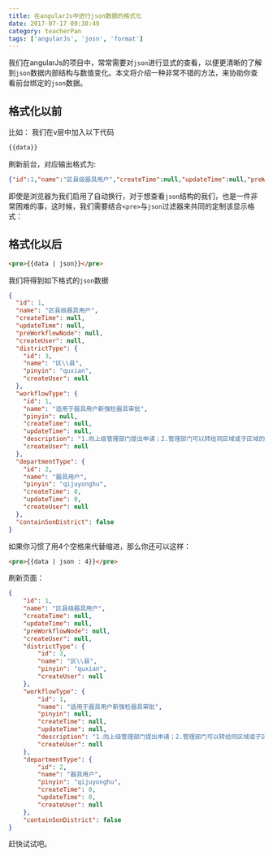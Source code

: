 ```yaml
---
title: 在angularJs中进行json数据的格式化
date: 2017-07-17 09:38:49
category: teacherPan
tags: ['angularJs', 'josn', 'format']
---
```

我们在angularJs的项目中，常常需要对`json`进行显式的查看，以便更清晰的了解到`json`数据内部结构与数值变化。本文将介绍一种非常不错的方法，来协助你查看前台绑定的`json`数据。

<!-- more -->
## 格式化以前
比如：
我们在v层中加入以下代码
```html
{{data}}
```
刷新前台，对应输出格式为:
```json
{"id":1,"name":"区县级器具用户","createTime":null,"updateTime":null,"preWorkflowNode":null,"createUser":null,"districtType":{"id":3,"name":"区\\县","pinyin":"quxian","createUser":null},"workflowType":{"id":1,"name":"适用于器具用户新强检器具审批","pinyin":null,"createTime":null,"updateTime":null,"description":"1.向上级管理部门提出申请；2.管理部门可以转给同区域或子区域的技术机构。3.技术机构可办结可返回给管理部门","createUser":null},"departmentType":{"id":2,"name":"器具用户","pinyin":"qijuyonghu","createTime":0,"updateTime":0,"createUser":null},"containSonDistrict":false}
```
即使是浏览器为我们启用了自动换行，对于想查看`json`结构的我们，也是一件非常困难的事，这时候，我们需要结合`<pre>`与`json`过滤器来共同的定制该显示格式：

## 格式化以后
```html
<pre>{{data | json}}</pre>
```

我们将得到如下格式的`json`数据
```json
{
  "id": 1,
  "name": "区县级器具用户",
  "createTime": null,
  "updateTime": null,
  "preWorkflowNode": null,
  "createUser": null,
  "districtType": {
    "id": 3,
    "name": "区\\县",
    "pinyin": "quxian",
    "createUser": null
  },
  "workflowType": {
    "id": 1,
    "name": "适用于器具用户新强检器具审批",
    "pinyin": null,
    "createTime": null,
    "updateTime": null,
    "description": "1.向上级管理部门提出申请；2.管理部门可以转给同区域或子区域的技术机构。3.技术机构可办结可返回给管理部门",
    "createUser": null
  },
  "departmentType": {
    "id": 2,
    "name": "器具用户",
    "pinyin": "qijuyonghu",
    "createTime": 0,
    "updateTime": 0,
    "createUser": null
  },
  "containSonDistrict": false
}
```

如果你习惯了用4个空格来代替缩进，那么你还可以这样：
```html
<pre>{{data | json : 4}}</pre>
```

刷新页面：
```json
{
    "id": 1,
    "name": "区县级器具用户",
    "createTime": null,
    "updateTime": null,
    "preWorkflowNode": null,
    "createUser": null,
    "districtType": {
        "id": 3,
        "name": "区\\县",
        "pinyin": "quxian",
        "createUser": null
    },
    "workflowType": {
        "id": 1,
        "name": "适用于器具用户新强检器具审批",
        "pinyin": null,
        "createTime": null,
        "updateTime": null,
        "description": "1.向上级管理部门提出申请；2.管理部门可以转给同区域或子区域的技术机构。3.技术机构可办结可返回给管理部门",
        "createUser": null
    },
    "departmentType": {
        "id": 2,
        "name": "器具用户",
        "pinyin": "qijuyonghu",
        "createTime": 0,
        "updateTime": 0,
        "createUser": null
    },
    "containSonDistrict": false
}
```
赶快试试吧。